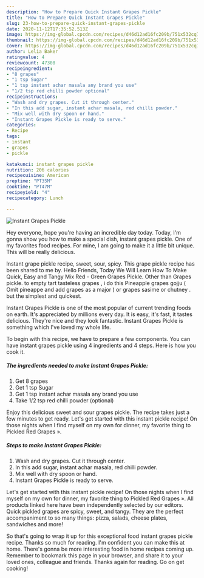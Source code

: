 ```yaml
---
description: "How to Prepare Quick Instant Grapes Pickle"
title: "How to Prepare Quick Instant Grapes Pickle"
slug: 23-how-to-prepare-quick-instant-grapes-pickle
date: 2020-11-12T17:35:52.513Z
image: https://img-global.cpcdn.com/recipes/d46d12ad16fc209b/751x532cq70/instant-grapes-pickle-recipe-main-photo.jpg
thumbnail: https://img-global.cpcdn.com/recipes/d46d12ad16fc209b/751x532cq70/instant-grapes-pickle-recipe-main-photo.jpg
cover: https://img-global.cpcdn.com/recipes/d46d12ad16fc209b/751x532cq70/instant-grapes-pickle-recipe-main-photo.jpg
author: Lelia Baker
ratingvalue: 4
reviewcount: 47308
recipeingredient:
- "8 grapes"
- "1 tsp Sugar"
- "1 tsp instant achar masala any brand you use"
- "1/2 tsp red chilli powder optional"
recipeinstructions:
- "Wash and dry grapes. Cut it through center."
- "In this add sugar, instant achar masala, red chilli powder."
- "Mix well with dry spoon or hand."
- "Instant Grapes Pickle is ready to serve."
categories:
- Recipe
tags:
- instant
- grapes
- pickle

katakunci: instant grapes pickle 
nutrition: 206 calories
recipecuisine: American
preptime: "PT35M"
cooktime: "PT47M"
recipeyield: "4"
recipecategory: Lunch

---
```



![Instant Grapes Pickle](https://img-global.cpcdn.com/recipes/d46d12ad16fc209b/751x532cq70/instant-grapes-pickle-recipe-main-photo.jpg)

Hey everyone, hope you're having an incredible day today. Today, I'm gonna show you how to make a special dish, instant grapes pickle. One of my favorites food recipes. For mine, I am going to make it a little bit unique. This will be really delicious.

Instant grape pickle recipe, sweet, sour, spicy. This grape pickle recipe has been shared to me by. Hello Friends, Today We Will Learn How To Make Quick, Easy and Tangy Mix Red - Green Grapes Pickle. Other than Grapes pickle. to empty tart tasteless grapes , i do this Pineapple grapes gojju ( Omit pineappe and add grapes as a major ) or grapes sasime or chutney . but the simplest and quickest.

Instant Grapes Pickle is one of the most popular of current trending foods on earth. It's appreciated by millions every day. It is easy, it's fast, it tastes delicious. They're nice and they look fantastic. Instant Grapes Pickle is something which I've loved my whole life.


To begin with this recipe, we have to prepare a few components. You can have instant grapes pickle using 4 ingredients and 4 steps. Here is how you cook it.

<!--inarticleads1-->

##### The ingredients needed to make Instant Grapes Pickle:

1. Get 8 grapes
1. Get 1 tsp Sugar
1. Get 1 tsp instant achar masala any brand you use
1. Take 1/2 tsp red chilli powder (optional)


Enjoy this delicious sweet and sour grapes pickle. The recipe takes just a few minutes to get ready. Let&#39;s get started with this instant pickle recipe! On those nights when I find myself on my own for dinner, my favorite thing to Pickled Red Grapes ». 

<!--inarticleads2-->

##### Steps to make Instant Grapes Pickle:

1. Wash and dry grapes. Cut it through center.
1. In this add sugar, instant achar masala, red chilli powder.
1. Mix well with dry spoon or hand.
1. Instant Grapes Pickle is ready to serve.


Let&#39;s get started with this instant pickle recipe! On those nights when I find myself on my own for dinner, my favorite thing to Pickled Red Grapes ». All products linked here have been independently selected by our editors. Quick pickled grapes are spicy, sweet, and tangy. They are the perfect accompaniment to so many things: pizza, salads, cheese plates, sandwiches and more! 

So that's going to wrap it up for this exceptional food instant grapes pickle recipe. Thanks so much for reading. I'm confident you can make this at home. There's gonna be more interesting food in home recipes coming up. Remember to bookmark this page in your browser, and share it to your loved ones, colleague and friends. Thanks again for reading. Go on get cooking!
